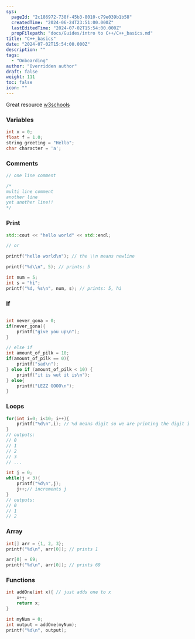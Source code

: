 ```yaml
---
sys:
  pageId: "2c186972-738f-45b3-8010-c79e039b1b58"
  createdTime: "2024-06-24T23:51:00.000Z"
  lastEditedTime: "2024-07-02T15:54:00.000Z"
  propFilepath: "docs/Guides/intro to C++/C++_basics.md"
title: "C++_basics"
date: "2024-07-02T15:54:00.000Z"
description: ""
tags:
  - "Onboarding"
author: "Overridden author"
draft: false
weight: 111
toc: false
icon: ""
---
```


Great resource [w3schools](https://www.w3schools.com/cpp/default.asp)

### Variables

```c++
int x = 0;
float f = 1.0;
string greeting = "Hello";
char character = 'a';

```

### Comments

```c++
// one line comment

/*
multi line comment
another line
yet another line!!
*/

```

### Print

```c++
std::cout << "hello world" << std::endl;

// or

printf("hello world\n"); // the \\n means newline

printf("%d\\n", 5); // prints: 5

int num = 5;
int s = "hi";
printf("%d, %s\n", num, s); // prints: 5, hi

```

### If

```c++

int never_gona = 0;
if(never_gona){
    printf("give you up\n");
}

// else if
int amount_of_pilk = 10;
if(amount_of_pilk == 0){
    printf("sad\n");
} else if (amount_of_pilk < 10) {
    printf("it is wut it is\n");
} else{
    printf("LEZZ GOOO\n");
}


```

### Loops

```c++
for(int i=0; i<10; i++){
    printf("%d\n",i); // %d means digit so we are printing the digit i
}
// outputs:
// 0
// 1
// 2
// 3
// ...

int j = 0;
while(j < 3){
    printf("%d\n",j);
    j++;// increments j
}
// outputs:
// 0
// 1
// 2

```

### Array

```c++
int[] arr = {1, 2, 3};
printf("%d\n", arr[0]); // prints 1

arr[0] = 69;
printf("%d\n", arr[0]); // prints 69

```

### Functions

```c++
int addOne(int x){ // just adds one to x
    x++;
    return x;
}

int myNum = 0;
int output = addOne(myNum);
printf("%d\n", output);

```
